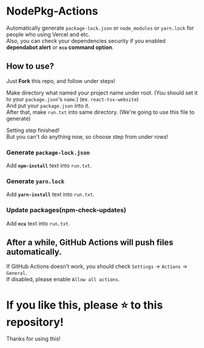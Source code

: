 # NodePkg-Actions
Automatically generate `package-lock.json` or `node_modules` or `yarn.lock` for people who using Vercel and etc.  
Also, you can check your dependencies security if you enabled **dependabot alert** or **`ncu` command option**.

## How to use?
Just **Fork** this repo, and follow under steps!

Make directory what named your project name under root. (You should set it to your `package.json`'s `name`.) (ex. `react-tsx-website`)  
And put your `package.json` into it.  
After that, make `run.txt` into same directory. (We're going to use this file to generate)

Setting step finished!  
But you can't do anything now, so choose step from under rows!

### Generate `package-lock.json`
Add **`npm-install`** text into `run.txt`.  

### Generate `yarn.lock`
Add **`yarn-install`** text into `run.txt`.

### Update packages(npm-check-updates)
Add **`ncu`** text into `run.txt`.

## After a while, GitHub Actions will push files automatically.
If GitHub Actions doesn't work, you should check `Settings` -> `Actions` -> `General`.  
If  disabled, please enable `Allow all actions`.

# If you like this, please :star: to this repository!
Thanks for using this!
